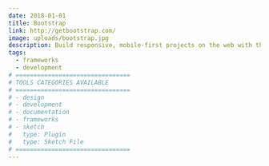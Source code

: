 ```yaml
---
date: 2018-01-01
title: Bootstrap
link: http://getbootstrap.com/
image: uploads/bootstrap.jpg
description: Build responsive, mobile-first projects on the web with the world's most popular front-end component library. Bootstrap is an open source toolkit for developing with HTML, CSS, and JS.
tags:
  - frameworks
  - development
# ================================
# TOOLS CATEGORIES AVAILABLE
# ================================
# - design
# - development
# - documentation
# - frameworks
# - sketch
#   type: Plugin
#   type: Sketch File
# ================================
---
```

